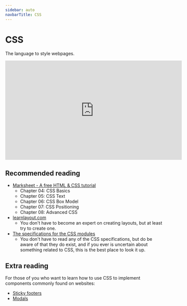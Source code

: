 ```yaml
---
sidebar: auto
navbarTitle: CSS
---
```


# CSS
The language to style webpages.

<iframe width="560" height="314" src="https://www.youtube.com/embed/qWonwVDrxq8" frameborder="0" allow="accelerometer; autoplay; encrypted-media; gyroscope; picture-in-picture" allowfullscreen></iframe>

## Recommended reading
* [Marksheet - A free HTML & CSS tutorial](https://marksheet.io/)
    * Chapter 04: CSS Basics
    * Chapter 05: CSS Text
    * Chapter 06: CSS Box Model
    * Chapter 07: CSS Positioning
    * Chapter 08: Advanced CSS
* [learnlayout.com](http://learnlayout.com/)
    * You don't have to become an expert on creating layouts, but at least try to create one.
* [The specifications for the CSS modules](https://www.w3.org/Style/CSS/specs.en.html)
    * You don't have to read any of the CSS specifications, but do be aware of that they do exist, and if you ever is uncertain about something related to CSS, this is the best place to look it up.

## Extra reading
For those of you who want to learn how to use CSS to implement components commonly found on websites:

* [Sticky footers](https://css-tricks.com/couple-takes-sticky-footer/)
* [Modals](https://css-tricks.com/considerations-styling-modal/)
